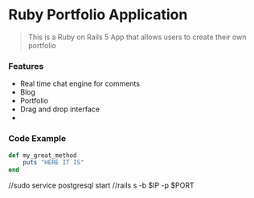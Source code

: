 # Ruby Portfolio Application

> This is a Ruby on Rails 5 App that allows users to create their own portfolio

### Features
- Real time chat engine for comments
- Blog
- Portfolio
- Drag and drop interface
- 
### Code Example

```ruby 
def my_great_method
    puts "HERE IT IS"
end
```

//sudo service postgresql start
//rails s -b $IP -p $PORT